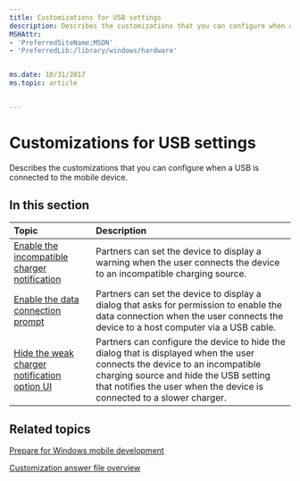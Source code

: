 ```yaml
---
title: Customizations for USB settings
description: Describes the customizations that you can configure when a USB is connected to the mobile device.
MSHAttr:
- 'PreferredSiteName:MSDN'
- 'PreferredLib:/library/windows/hardware'


ms.date: 10/31/2017
ms.topic: article


---
```

# Customizations for USB settings

Describes the customizations that you can configure when a USB is connected to the mobile device.

## In this section

| Topic                                 | Description                                                                                   |
|:--------------------------------------|:----------------------------------------------------------------------------------------------|
| [Enable the incompatible charger notification](enable-the-incompatible-charger-notification.md) | Partners can set the device to display a warning when the user connects the device to an incompatible charging source.   |
| [Enable the data connection prompt](enable-the-data-connection-prompt.md)                       | Partners can set the device to display a dialog that asks for permission to enable the data connection when the user connects the device to a host computer via a USB cable.     |
| [Hide the weak charger notification option UI](hide-the-weak-charger-notification-option-ui.md) | Partners can configure the device to hide the dialog that is displayed when the user connects the device to an incompatible charging source and hide the USB setting that notifies the user when the device is connected to a slower charger.                  |

## Related topics

[Prepare for Windows mobile development](https://docs.microsoft.com/en-us/windows-hardware/manufacture/mobile/preparing-for-windows-mobile-development)

[Customization answer file overview](https://docs.microsoft.com/en-us/windows-hardware/customize/mobile/mcsf/customization-answer-file)
